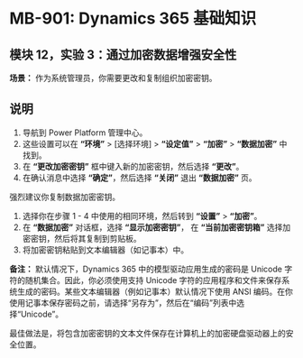 ﻿---
lab:
    title: '实验室教学 03: 通过加密数据来增强安全性'
    module: '模块 12: 识别 Dynamics 365 安全性'
---

# MB-901: Dynamics 365 基础知识
## 模块 12，实验 3：通过加密数据增强安全性

**场景：** 作为系统管理员，你需要更改和复制组织加密密钥。

## 说明

1. 导航到 Power Platform 管理中心。  
1. 这些设置可以在 **“环境”** > [选择环境] > **“设定值”** > **“加密”** > **“数据加密”** 中找到。
1. 在 **“更改加密密钥”** 框中键入新的加密密钥，然后选择 **“更改”**。
1. 在确认消息中选择 **“确定”**，然后选择 **“关闭”** 退出 **“数据加密”** 页。

强烈建议你复制数据加密密钥。

1. 选择你在步骤 1 - 4 中使用的相同环境，然后转到 **“设置”** > **“加密”**。
1. 在 **“数据加密”** 对话框，选择 **“显示加密密钥”**， 在 **“当前加密密钥箱”** 选择加密密钥，然后将其复制到剪贴板。
1. 将加密密钥粘贴到文本编辑器（如记事本）中。

**备注：** 默认情况下，Dynamics 365 中的模型驱动应用生成的密码是 Unicode 字符的随机集合。因此，你必须使用支持 Unicode 字符的应用程序和文件来保存系统生成的密码。某些文本编辑器（例如记事本）默认情况下使用 ANSI 编码。在你使用记事本保存密码之前，请选择“另存为”，然后在“编码”列表中选择“Unicode”。

最佳做法是，将包含加密密钥的文本文件保存在计算机上的加密硬盘驱动器上的安全位置。
